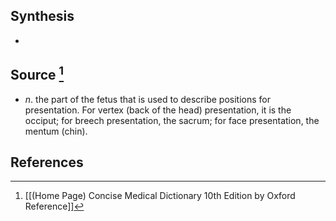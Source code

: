 ## Synthesis
- 
## Source [^1]
- $n$. the part of the fetus that is used to describe positions for presentation. For vertex (back of the head) presentation, it is the occiput; for breech presentation, the sacrum; for face presentation, the mentum (chin).
## References

[^1]: [[(Home Page) Concise Medical Dictionary 10th Edition by Oxford Reference]]
